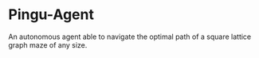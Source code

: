 # Pingu-Agent
An autonomous agent able to navigate the optimal path of a square lattice graph maze of any size.
